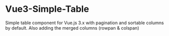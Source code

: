 # Vue3-Simple-Table
Simple table component for Vue.js 3.x with pagination and sortable columns by default. Also adding the merged columns (rowpan &amp; colspan)
